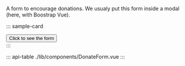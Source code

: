 A form to encourage donations. We usualy put this form inside a modal (here, with Boostrap Vue).

::: sample-card
<div class="p-4 text-center">
  <button class="btn btn-info font-weight-bold" @click="$refs.formModal.show()">
    Click to see the form
  </button>
</div>
<b-modal hide-footer lazy title="Support ICIJ" ref="formModal" size="lg" no-headings>
  <donate-form no-title></donate-form>
</b-modal>
:::

::: api-table ./lib/components/DonateForm.vue :::
